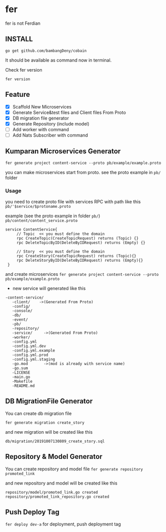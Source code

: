 # fer
fer is not Ferdian

## INSTALL
```
go get github.com/bambangDeny/cobain
```

It should be available as command now in terminal.

Check fer version
```
fer version
```

## Feature
-   [x] Scaffold New Microservices
-   [x] Generate Service&test files and Client files From Proto
-   [x] DB migration file generator
-   [x] Generate Repository (include model)
-   [ ] Add worker with command
-   [ ] Add Nats Subscriber with command

## Kumparan Microservices Generator 
`fer generate project content-service --proto pb/example/example.proto`

you can make microservices start from proto. see the proto example in `pb/` folder

### Usage
you need to create proto file with services RPC with path like this
`pb/'$service/$protoname.proto`

example (see the proto example in folder `pb/`)
`pb/content/content_service.proto`
```
service ContentService{
     // Topic  << you must define the domain
     rpc CreateTopic(CreateTopicRequest) returns (Topic) {}
     rpc DeleteTopicByID(DeleteByIDRequest) returns (Empty) {}
 
     // Story  << you must define the domain
     rpc CreateStory(CreateTopicRequest) returns (Topic){}
     rpc DeleteStoryByID(DeleteByIDRequest) returns (Empty){}
 }
```

and create microservices
`fer generate project content-service --proto pb/example/example.proto`
 
 - new service will generated like this
 ```
-content-service/
    -client/    ->(Generated From Proto)
    -config/
    -console/
    -db/
    -event/
    -pb/
    -repository/
    -service/     ->(Generated From Proto)
    -worker/
    -config.yml
    -config.yml.dev
    -config.yml.example
    -config.yml.prod
    -config.yml.staging
    -go.mod       ->(mod is already with service name)
    -go.sum
    -LICENSE
    -main.go
    -Makefile
    -README.md
 ```

## DB MigrationFile Generator
You can create db migration file

`fer generate migration create_story`

and new migration will be created like this

`db/migration/20191007130809_create_story.sql`

## Repository & Model Generator
You can create repository and model file
`fer generate repository promoted_link`

and new repository and model will be created like this 
```
repository/model/promoted_link.go created
repository/promoted_link_repository.go created
```

## Push Deploy Tag
`fer deploy dev-a`
for deployment, push deployment tag



